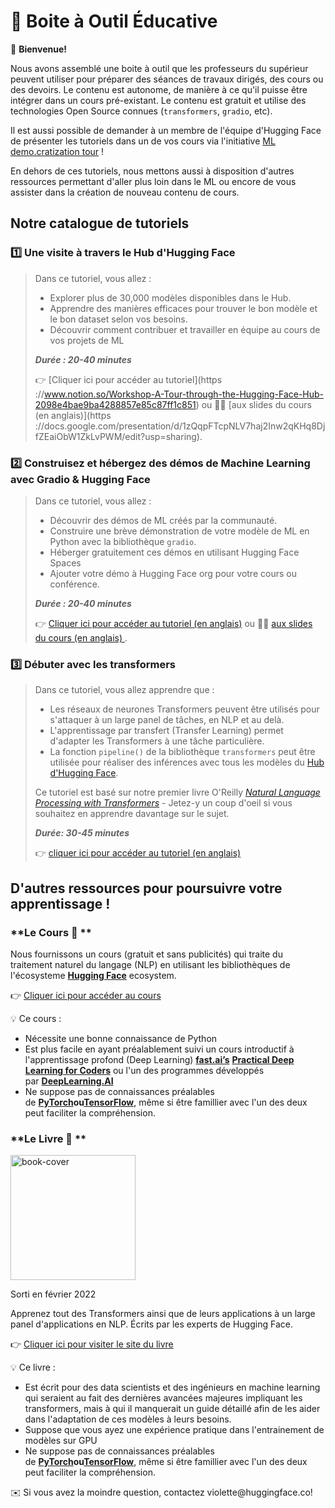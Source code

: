 # 🤗 Boite à Outil Éducative

<aside>

👋 **Bienvenue!**

Nous avons assemblé une boite à outil que les professeurs du supérieur peuvent utiliser pour préparer des séances de travaux dirigés, des cours ou des devoirs. Le contenu est autonome, de manière à ce qu'il puisse être intégrer dans un cours pré-existant. Le contenu est gratuit et utilise des technologies Open Source connues (`transformers`, `gradio`, etc).

Il est aussi possible de demander à un membre de l'équipe d'Hugging Face de présenter les tutoriels dans un de vos cours via l'initiative [ML demo.cratization tour](https://www.notion.so/ML-Demo-cratization-tour-with-66847a294abd4e9785e85663f5239652) !

En dehors de ces tutoriels, nous mettons aussi à disposition d'autres ressources permettant d'aller plus loin dans le ML ou encore de vous assister dans la création de nouveau contenu de cours.


</aside>

## **Notre catalogue de tutoriels**

### 1️⃣ Une visite à travers le Hub d'Hugging Face

> Dans ce tutoriel, vous allez :
>
> - Explorer plus de 30,000 modèles disponibles dans le Hub.
> - Apprendre des manières efficaces pour trouver le bon modèle et le bon dataset selon vos besoins.
> - Découvrir comment contribuer et travailler en équipe au cours de vos projets de ML
>
> **_Durée : 20-40 minutes_**
>
> 👉 [Cliquer ici pour accéder au tutoriel](https ://www.notion.so/Workshop-A-Tour-through-the-Hugging-Face-Hub-2098e4bae9ba4288857e85c87ff1c851) ou 👩‍🏫 [aux slides du cours (en anglais)](https ://docs.google.com/presentation/d/1zQqpFTcpNLV7haj2Inw2qKHq8DjfZEaiObW1ZkLvPWM/edit?usp=sharing).

### 2️⃣ Construisez et hébergez des démos de Machine Learning avec Gradio & Hugging Face

> Dans ce tutoriel, vous allez :
>
> - Découvrir des démos de ML créés par la communauté.
> - Construire une brève démonstration de votre modèle de ML en Python avec la bibliothèque `gradio`.  
> - Héberger gratuitement ces démos en utilisant Hugging Face Spaces
> - Ajouter votre démo à Hugging Face org pour votre cours ou conférence.
>
> **_Durée : 20-40 minutes_**
>
> 👉 [Cliquer ici pour accéder au tutoriel (en anglais)](https://colab.research.google.com/github/huggingface/education-toolkit/blob/main/tutorials/EN/02_ml-demos-with-gradio.ipynb) ou 👩‍🏫 [aux slides du cours (en anglais) ](https://docs.google.com/presentation/d/14EU_xjtINXtpidWLnUvfcEpmxN46ORS-PLpwfUf8C1I/edit?usp=sharing).

### 3️⃣ Débuter avec les transformers

> Dans ce tutoriel, vous allez apprendre que :
>
> - Les réseaux de neurones Transformers peuvent être utilisés pour s'attaquer à un large panel de tâches, en NLP et au delà.
> - L'apprentissage par transfert (Transfer Learning) permet d'adapter les Transformers à une tâche particulière.
> - La fonction `pipeline()` de la bibliothèque `transformers` peut être utilisée pour réaliser des inférences avec tous les modèles du [Hub d'Hugging Face](https://huggingface.co/models).
>
> Ce tutoriel est basé sur notre premier livre O'Reilly *[Natural Language Processing with Transformers](https://transformersbook.com/)* - Jetez-y un coup d'oeil si vous souhaitez en apprendre davantage sur le sujet.
>
> **_Durée: 30-45 minutes_**
>
> 👉 [cliquer ici pour accéder au tutoriel (en anglais)](https://colab.research.google.com/github/huggingface/education-toolkit/blob/main/tutorials/EN/03_getting-started-with-transformers.ipynb)

## **D'autres ressources pour poursuivre votre apprentissage !**

### **Le Cours 🤗 **

Nous fournissons un cours (gratuit et sans publicités) qui traite du traitement naturel du langage (NLP) en utilisant les bibliothèques de l'écosysteme **[Hugging Face](https://huggingface.co/)** ecosystem.

👉 [Cliquer ici pour accéder au cours](https://huggingface.co/course/chapter1/1)

<aside>
💡 Ce cours :

- Nécessite une bonne connaissance de Python
- Est plus facile en ayant préalablement suivi un cours introductif à l'apprentissage profond (Deep Learning) **[fast.ai’s](https://www.fast.ai/)** **[Practical Deep Learning for Coders](https://course.fast.ai/)** ou l'un des programmes développés par **[DeepLearning.AI](https://www.deeplearning.ai/)**
- Ne suppose pas de connaissances préalables de **[PyTorch](https://pytorch.org/)**ou**[TensorFlow](https://www.tensorflow.org/)**, même si être famillier avec l'un des deux peut faciliter la compréhension.
</aside>

### **Le Livre 🤗 **

<img alt="book-cover" height=200 src="../../images/book_cover.jpg" id="book-cover"/>

Sorti en février 2022

Apprenez tout des Transformers ainsi que de leurs applications à un large panel d'applications en NLP. Écrits par les experts de Hugging Face.

👉 [Cliquer ici pour visiter le site du livre](https://transformersbook.com/)

<aside>
💡 Ce livre :

- Est écrit pour des data scientists et des ingénieurs en machine learning qui seraient au fait des dernières avancées majeures impliquant les transformers, mais à qui il manquerait un guide détaillé afin de les aider dans l'adaptation de ces modèles à leurs besoins.
- Suppose que vous ayez une expérience pratique dans l'entrainement de modèles sur GPU
- Ne suppose pas de connaissances préalables de **[PyTorch](https://pytorch.org/)**ou**[TensorFlow](https://www.tensorflow.org/)**, même si être famillier avec l'un des deux peut faciliter la compréhension.

<aside>
✉️ Si vous avez la moindre question, contactez violette@huggingface.co!

</aside>
